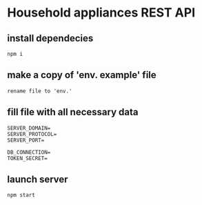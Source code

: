 # Household appliances REST API

## install dependecies
```
npm i
```

## make a copy of 'env. example' file
```
rename file to 'env.'
```

## fill file with all necessary data
```
SERVER_DOMAIN=
SERVER_PROTOCOL=
SERVER_PORT=

DB_CONNECTION=
TOKEN_SECRET=
```

## launch server
```
npm start
```
